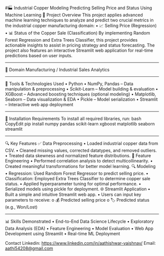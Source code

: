 #🏭 Industrial Copper Modeling
Predicting Selling Price and Status Using Machine Learning
📌 Project Overview
This project applies advanced machine learning techniques to analyze and predict two crucial metrics in the industrial copper manufacturing domain:
•	📈 Selling Price (Regression)
•	📊 Status of the Copper Sale (Classification)
By implementing Random Forest Regression and Extra Trees Classifier, this project provides actionable insights to assist in pricing strategy and status forecasting. The project also features an interactive Streamlit web application for real-time predictions based on user inputs.
________________________________________
🏢 Domain
Manufacturing / Industrial Sales Analytics
________________________________________
🧰 Tools & Technologies Used
•	Python
•	NumPy, Pandas – Data manipulation & preprocessing
•	Scikit-Learn – Model building & evaluation
•	XGBoost – Advanced boosting techniques (optional modeling)
•	Matplotlib, Seaborn – Data visualization & EDA
•	Pickle – Model serialization
•	Streamlit – Interactive web app deployment
________________________________________
🔧 Installation Requirements
To install all required libraries, run:
bash
CopyEdit
pip install numpy pandas scikit-learn xgboost matplotlib seaborn streamlit
________________________________________
🔍 Key Features
✅ Data Preprocessing
•	Loaded industrial copper data from CSV.
•	Cleaned missing values, corrected datatypes, and removed outliers.
•	Treated data skewness and normalized feature distributions.
🧠 Feature Engineering
•	Performed correlation analysis to detect multicollinearity.
•	Created meaningful transformations for better model learning.
🔍 Modeling
•	Regression: Used Random Forest Regressor to predict selling price.
•	Classification: Employed Extra Trees Classifier to determine copper sale status.
•	Applied hyperparameter tuning for optimal performance.
•	Serialized models using pickle for deployment.
🌐 Streamlit Application
•	Built a simple and intuitive Streamlit web app.
•	Users can input key parameters to receive:
o	💰 Predicted selling price
o	🏷️ Predicted status (e.g., Won/Lost)
________________________________________
📊 Skills Demonstrated
•	End-to-End Data Science Lifecycle
•	Exploratory Data Analysis (EDA)
•	Feature Engineering
•	Model Evaluation
•	Web App Development using Streamlit
•	Real-time ML Deployment

Contact 
Linkedin: https://www.linkedin.com/in/aathishwar-vaishnav/ 
Email: aathi54208@gmail.com
